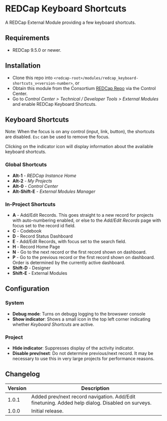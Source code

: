 # REDCap Keyboard Shortcuts

A REDCap External Module providing a few keyboard shortcuts.

## Requirements

- REDCap 9.5.0 or newer.

## Installation

- Clone this repo into `<redcap-root>/modules/redcap_keyboard-shortcuts_v<version-number>`, or
- Obtain this module from the Consortium [REDCap Repo](https://redcap.vanderbilt.edu/consortium/modules/index.php) via the Control Center.
- Go to _Control Center > Technical / Developer Tools > External Modules_ and enable REDCap Keyboard Shortcuts.

## Keyboard Shortcuts

Note: When the focus is on any control (input, link, button), the shortcuts are disabled. `Esc` can be used to remove the focus.

Clicking on the indicator icon will display information about the available keyboard shortcuts.

### Global Shortcuts

- **Alt-1** - _REDCap Instance Home_
- **Alt-2** - _My Projects_
- **Alt-0** - _Control Center_
- **Alt-Shift-E** - _External Modules Manager_

### In-Project Shortcuts

- **A** - Add/Edit Records. This goes straight to a new record for projects with auto-numbering enabled, or else to the _Add/Edit Records_ page with focus set to the record id field.
- **C** - Codebook
- **D** - Record Status Dashboard
- **E** - Add/Edit Records, with focus set to the search field.
- **H** - Record Home Page
- **N** - Go to the next record or the first record shown on dashboard.
- **P** - Go to the previous record or the first record shown on dashboard.  
  Order is determined by the currently active dashboard.
- **Shift-D** - Designer
- **Shift-E** - External Modules

## Configuration

### System

- **Debug mode**: Turns on debugg logging to the browswer console
- **Show indicator**: Shows a small icon in the top left corner indicating whether _Keyboard Shortcuts_ are active.

### Project

- **Hide indicator**: Suppresses display of the activity indicator.
- **Disable prev/next**: Do not determine previous/next record. It may be necessary to use this in very large projects for performance reasons.

## Changelog

Version | Description
------- | ------------------
1.0.1   | Added prev/next record navigation. Add/Edit finetuning. Added help dialog. Disabled on surveys.
1.0.0   | Initial release.
